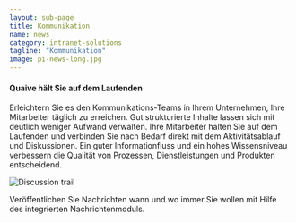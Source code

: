 ```yaml
---
layout: sub-page
title: Kommunikation
name: news
category: intranet-solutions
tagline: "Kommunikation"
image: pi-news-long.jpg
---
```


#### Quaive hält Sie auf dem Laufenden

Erleichtern Sie es den Kommunikations-Teams in Ihrem Unternehmen, Ihre Mitarbeiter täglich zu erreichen. Gut strukturierte Inhalte lassen sich mit deutlich weniger Aufwand verwalten. Ihre Mitarbeiter halten Sie auf dem Laufenden und verbinden Sie nach Bedarf direkt mit dem Aktivitätsablauf und Diskussionen. Ein guter Informationfluss und ein hohes Wissensniveau verbessern die Qualität von Prozessen, Dienstleistungen und Produkten entscheidend.

![Discussion trail](/media/pi-app-tile-cms.jpg)

Veröffentlichen Sie Nachrichten wann und wo immer Sie wollen mit Hilfe des integrierten Nachrichtenmoduls. 
